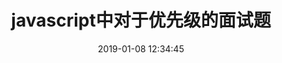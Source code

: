 ---
title: javascript中对于优先级的面试题
date: 2019-01-08 12:34:45
tags: [InterviewQuestion, JavaScript]
categories: [InterviewQuestion]
description: javascript中对于优先级的面试题
---